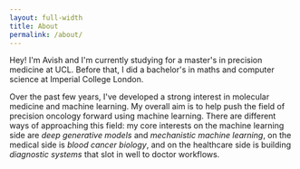 ```yaml
---
layout: full-width
title: About
permalink: /about/
---
```


Hey! I'm Avish and I'm currently studying for a master's in precision medicine at UCL. Before that, I did a bachelor's in maths and computer science at Imperial College London.

Over the past few years, I've developed a strong interest in molecular medicine and machine learning. My overall aim is to help push the field of precision oncology forward using machine learning. There are different ways of approaching this field: my core interests on the machine learning side are *deep generative models* and *mechanistic machine learning*, on the medical side is *blood cancer biology*, and on the healthcare side is building *diagnostic systems* that slot in well to doctor workflows.


